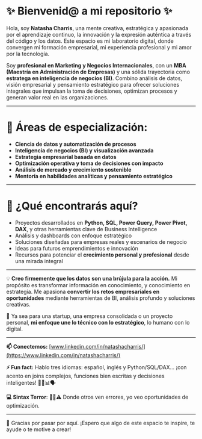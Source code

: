 # ✨ Bienvenid@ a mi repositorio ✨

Hola, soy **Natasha Charris**, una mente creativa, estratégica y apasionada por el aprendizaje continuo, la innovación y la expresión auténtica a través del código y los datos. Este espacio es mi laboratorio digital, donde convergen mi formación empresarial, mi experiencia profesional y mi amor por la tecnología.

Soy **profesional en Marketing y Negocios Internacionales**, con un **MBA (Maestría en Administración de Empresas)** y una sólida trayectoria como **estratega en inteligencia de negocios (BI)**. Combino análisis de datos, visión empresarial y pensamiento estratégico para ofrecer soluciones integrales que impulsan la toma de decisiones, optimizan procesos y generan valor real en las organizaciones.

---

# 🔧 Áreas de especialización:

- **Ciencia de datos y automatización de procesos**
- **Inteligencia de negocios (BI) y visualización avanzada**
- **Estrategia empresarial basada en datos**
- **Optimización operativa y toma de decisiones con impacto**
- **Análisis de mercado y crecimiento sostenible**
- **Mentoría en habilidades analíticas y pensamiento estratégico**

---

# 📁 ¿Qué encontrarás aquí?

- Proyectos desarrollados en **Python, SQL, Power Query, Power Pivot, DAX**, y otras herramientas clave de Business Intelligence
- Análisis y dashboards con enfoque estratégico
- Soluciones diseñadas para empresas reales y escenarios de negocio
- Ideas para futuros emprendimientos e innovación
- Recursos para potenciar el **crecimiento personal y profesional** desde una mirada integral

---

💡 **Creo firmemente que los datos son una brújula para la acción.** Mi propósito es transformar información en conocimiento, y conocimiento en estrategia. Me apasiona **convertir los retos empresariales en oportunidades** mediante herramientas de BI, análisis profundo y soluciones creativas.

🎯 Ya sea para una startup, una empresa consolidada o un proyecto personal, **mi enfoque une lo técnico con lo estratégico**, lo humano con lo digital.

---

**📫 Conectemos:** [www.linkedin.com/in/natashacharris/](https://www.linkedin.com/in/natashacharris/)

**⚡ Fun fact:** Hablo tres idiomas: español, inglés y Python/SQL/DAX… ¡con acento en joins complejos, funciones bien escritas y decisiones inteligentes! 🧠💡📊🗣️

**💻 Sintax Terror**: 👩‍💻⚠️ Donde otros ven errores, yo veo oportunidades de optimización.

---

🚀 Gracias por pasar por aquí. ¡Espero que algo de este espacio te inspire, te ayude o te motive a crear!
